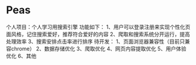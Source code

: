 # Peas
个人项目：个人学习用搜索引擎
功能如下：
1、用户可以登录注册来实现个性化页面风格，记住搜索爱好，推荐符合爱好的内容
2、爬取和搜索系统分开运行，提高处理效率
3、搜索安排点击率进行排序
待开发：
1、页面浏览器兼容性（目前只兼容chrome）
2、数据存储优化
3、爬取优化
4、网页内容提取优化
5、用户体验优化
6、其他
